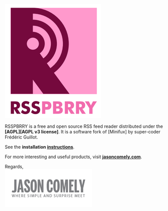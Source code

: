 [![RSSPBRRY logo][logo-rsspbrry]][RSSPBRRY]

RSSPBRRY is a free and open source RSS feed reader distributed under the **[AGPL][AGPL v3 license]**. It is a software fork of [Minifux] by super-coder Frédéric Guillot.  

See the **installation [instructions]**.

For more interesting and useful products, visit **[jasoncomely.com][jasoncomely]**.

Regards,  
[![Jason Comely's logo][logo-jc]][jasoncomely]




[RSSPBRRY]: http://www.rsspbrry.com
[Kanboard]: http://miniflux.net
[jasoncomely]: http://jasoncomely.com

[logo-rsspbrry]: RSSPBRRY-logo-color.png
[logo-jc]: JASONCOMELYconcepts-logo.png

[instructions]: RSSPBRRY-INSTALL.md
[upstream]: //github.com/fguillot/miniflux

